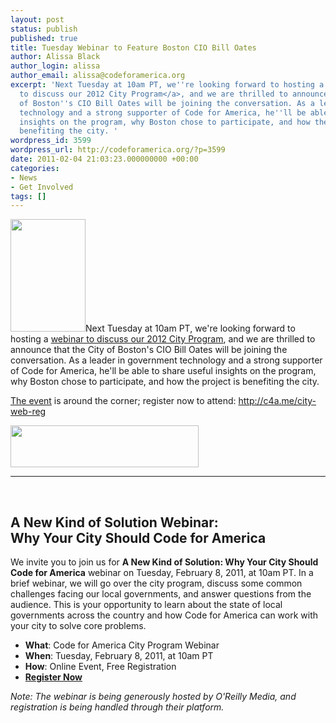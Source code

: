 ```yaml
---
layout: post
status: publish
published: true
title: Tuesday Webinar to Feature Boston CIO Bill Oates
author: Alissa Black
author_login: alissa
author_email: alissa@codeforamerica.org
excerpt: 'Next Tuesday at 10am PT, we''re looking forward to hosting a <a href="http://codeforamerica.org/2012-city-webinar">webinar
  to discuss our 2012 City Program</a>, and we are thrilled to announce that the City
  of Boston''s CIO Bill Oates will be joining the conversation. As a leader in government
  technology and a strong supporter of Code for America, he''ll be able to share useful
  insights on the program, why Boston chose to participate, and how the project is
  benefiting the city. '
wordpress_id: 3599
wordpress_url: http://codeforamerica.org/?p=3599
date: 2011-02-04 21:03:23.000000000 +00:00
categories:
- News
- Get Involved
tags: []
---
```

<img src="http://codeforamerica.org/wp-content/uploads/2011/02/oates120.jpeg" alt="" title="oates120" width="120" height="180" class="alignright size-full wp-image-3601" />Next Tuesday at 10am PT, we're looking forward to hosting a <a href="http://codeforamerica.org/2012-city-webinar">webinar to discuss our 2012 City Program</a>, and we are thrilled to announce that the City of Boston's CIO Bill Oates will be joining the conversation. As a leader in government technology and a strong supporter of Code for America, he'll be able to share useful insights on the program, why Boston chose to participate, and how the project is benefiting the city. 

<a href="http://codeforamerica.org/2012-city-webinar">The event</a> is around the corner; register now to attend: 
<a href="http://c4a.me/city-web-reg">http://c4a.me/city-web-reg</a>

<a href="http://c4a.me/city-web-reg"><img alt="" src="http://codeforamerica.org/wp-content/uploads/2011/01/register-feb.png" title="Webinar Registration" class="aligncenter" width="301" height="67" /></a>

<hr /><br />
<h2>A New Kind of Solution Webinar: <br />Why Your City Should Code for America</h2>
We invite you to join us for <strong>A New Kind of Solution: Why Your City Should Code for America</strong> webinar on Tuesday, February 8, 2011, at 10am PT. In a brief webinar, we will go over the city program, discuss some common challenges facing our local governments, and answer questions from the audience. This is your opportunity to learn about the state of local governments across the country and how Code for America can work with your city to solve core problems.
<ul>
	<li><strong>What</strong>: Code for America City Program Webinar</li>
	<li><strong>When</strong>: Tuesday, February 8, 2011, at 10am PT</li>
	<li><strong>How</strong>: Online Event, Free Registration</li>
	<li><strong><a href="http://c4a.me/city-web-reg">Register Now</a></strong></li>

</ul>
<em>Note: The webinar is being generously hosted by O'Reilly Media, and registration is being handled through their platform.</em>
